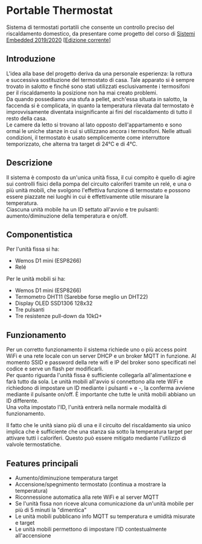 # Portable Thermostat
Sistema di termostati portatili che consente un controllo preciso del riscaldamento domestico, da presentare come progetto del corso di [Sistemi Embedded 2019/2020](https://gitlab.di.unimi.it/sistemiembedded/2019-2020) [[Edizione corrente](https://gitlab.di.unimi.it/sistemiembedded/2020-2021)]

## Introduzione
L'idea alla base del progetto deriva da una personale esperienza: la rottura e successiva sostituzione del termostato di casa. Tale apparato si è sempre trovato in salotto e finché sono stati utilizzati esclusivamente i termosifoni per il riscaldamento la posizione non ha mai creato problemi.\
Da quando possediamo una stufa a pellet, anch'essa situata in salotto, la faccenda si è complicata, in quanto la temperatura rilevata dal termostato è improvvisamente diventata insignificante ai fini del riscaldamento di tutto il resto della casa.\
Le camere da letto si trovano al lato opposto dell'appartamento e sono ormai le uniche stanze in cui si utilizzano ancora i termosifoni. Nelle attuali condizioni, il termostato è usato semplicemente come interruttore temporizzato, che alterna tra target di 24°C e di 4°C.

## Descrizione
Il sistema è composto da un'unica unità fissa, il cui compito è quello di agire sui controlli fisici della pompa del circuito caloriferi tramite un relé, e una o più unità mobili, che svolgono l'effettiva funzione di termostato e possono essere piazzate nei luoghi in cui è effettivamente utile misurare la temperatura.\
Ciascuna unità mobile ha un ID settato all'avvio e tre pulsanti: aumento/diminuzione della temperatura e on/off.

## Componentistica
Per l'unità fissa si ha:

 - Wemos D1 mini (ESP8266)
 - Relé

Per le unità mobili si ha:

- Wemos D1 mini (ESP8266)
- Termometro DHT11 (Sarebbe forse meglio un DHT22)
- Display OLED SSD1306 128x32
- Tre pulsanti
- Tre resistenze pull-down da 10kΩ+

## Funzionamento
Per un corretto funzionamento il sistema richiede uno o più access point WiFi e una rete locale con un server DHCP e un broker MQTT in funzione. Al momento SSID e password della rete wifi e IP del broker sono specificati nel codice e serve un flash per modificarli.\
Per quanto riguarda l'unità fissa è sufficiente collegarla all'alimentazione e farà tutto da sola.
Le unità mobili all'avvio si connettono alla rete WiFi e richiedono di impostare un ID mediante i pulsanti + e -, la conferma avviene mediante il pulsante on/off. È importante che tutte le unità mobili abbiano un ID differente.\
Una volta impostato l'ID, l'unità entrerà nella normale modalità di funzionamento.

Il fatto che le unità siano più di una e il circuito del riscaldamento sia unico implica che è sufficiente che una stanza sia sotto la temperatura target per attivare tutti i caloriferi. Questo può essere mitigato mediante l'utilizzo di valvole termostatiche.

## Features principali
- Aumento/diminuzione temperatura target
- Accensione/spegnimento termostato (continua a mostrare la temperatura)
- Riconnessione automatica alla rete WiFi e al server MQTT
- Se l'unità fissa non riceve alcuna comunicazione da un'unità mobile per più di 5 minuti la "dimentica"
- Le unità mobili pubblicano info MQTT su temperatura e umidità misurate e target
- Le unità mobili permettono di impostare l'ID contestualmente all'accensione
